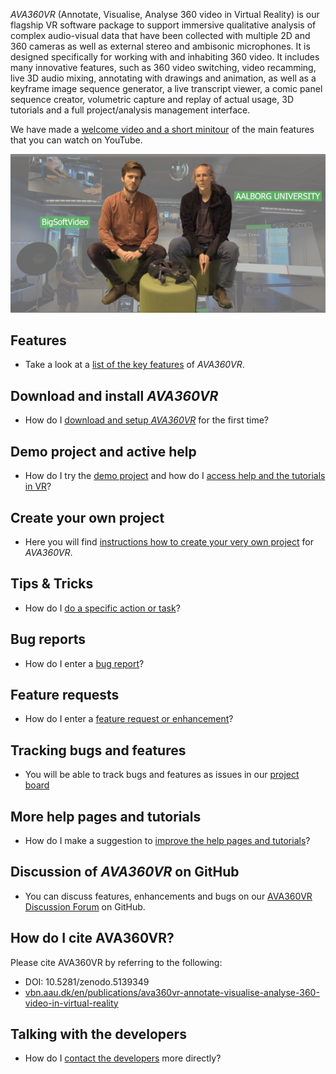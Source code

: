 _AVA360VR_ (Annotate, Visualise, Analyse 360 video in Virtual Reality) is our flagship VR software package to support immersive qualitative analysis of complex audio-visual data that have been collected with multiple 2D and 360 cameras as well as external stereo and ambisonic microphones.
It is designed specifically for working with and inhabiting 360 video.
It includes many innovative features, such as 360 video switching, video recamming, live 3D audio mixing, annotating with drawings and animation, as well as a keyframe image sequence generator, a live transcript viewer, a comic panel sequence creator, volumetric capture and replay of actual usage, 3D tutorials and a full project/analysis management interface.

We have made a [welcome video and a short minitour](https://www.youtube.com/watch?v=ppZZsd3f8zY) of the main features that you can watch on YouTube.

![AVA360VR welcome and minitour](images/welcome.png)

## Features

- Take a look at a [list of the key features](features.md) of _AVA360VR_.

## Download and install _AVA360VR_

- How do I [download and setup _AVA360VR_](install.md) for the first time?

## Demo project and active help

- How do I try the [demo project](demo.md) and how do I [access help and the tutorials in VR](help.md)?

## Create your own project

- Here you will find [instructions how to create your very own project](project.md) for _AVA360VR_.

## Tips & Tricks

- How do I [do a specific action or task](tips.md)?

## Bug reports

- How do I enter a [bug report](bugreport.md)?

## Feature requests

- How do I enter a [feature request or enhancement](featurerequest.md)?

## Tracking bugs and features

- You will be able to track bugs and features as issues in our [project board](https://github.com/BigSoftVideo/AVA360VR/projects/1)

## More help pages and tutorials

- How do I make a suggestion to [improve the help pages and tutorials](tutorialrequest.md)?

## Discussion of _AVA360VR_ on GitHub

- You can discuss features, enhancements and bugs on our [AVA360VR Discussion Forum](https://github.com/BigSoftVideo/AVA360VR/discussions) on GitHub.

## How do I cite AVA360VR?

Please cite AVA360VR by referring to the following:
- DOI: 10.5281/zenodo.5139349
- [vbn.aau.dk/en/publications/ava360vr-annotate-visualise-analyse-360-video-in-virtual-reality](https://vbn.aau.dk/en/publications/ava360vr-annotate-visualise-analyse-360-video-in-virtual-reality)

## Talking with the developers

- How do I [contact the developers](contact.md) more directly?
